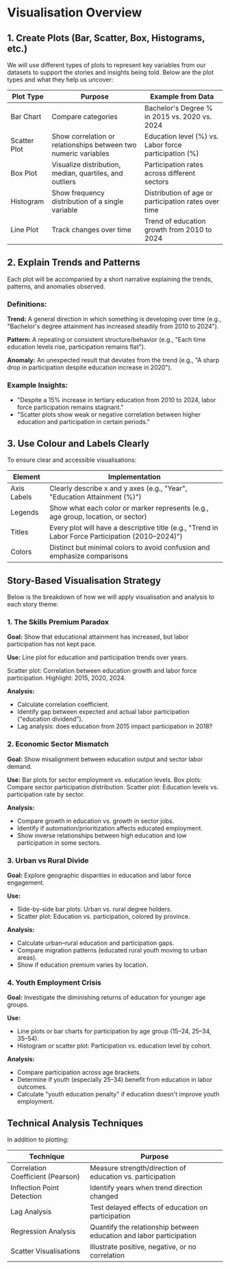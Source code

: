 # Visualisation Overview

## 1. Create Plots (Bar, Scatter, Box, Histograms, etc.)

We will use different types of plots to represent key variables from our datasets to support the stories and insights being told. Below are the plot types and what they help us uncover:

| Plot Type | Purpose | Example from Data |
|-----------|---------|-------------------|
| Bar Chart | Compare categories | Bachelor's Degree % in 2015 vs. 2020 vs. 2024 |
| Scatter Plot | Show correlation or relationships between two numeric variables | Education level (%) vs. Labor force participation (%) |
| Box Plot | Visualize distribution, median, quartiles, and outliers | Participation rates across different sectors |
| Histogram | Show frequency distribution of a single variable | Distribution of age or participation rates over time |
| Line Plot | Track changes over time | Trend of education growth from 2010 to 2024 |

## 2. Explain Trends and Patterns

Each plot will be accompanied by a short narrative explaining the trends, patterns, and anomalies observed.

### Definitions:

**Trend:** A general direction in which something is developing over time (e.g., "Bachelor's degree attainment has increased steadily from 2010 to 2024").

**Pattern:** A repeating or consistent structure/behavior (e.g., "Each time education levels rise, participation remains flat").

**Anomaly:** An unexpected result that deviates from the trend (e.g., "A sharp drop in participation despite education increase in 2020").

### Example Insights:

- "Despite a 15% increase in tertiary education from 2010 to 2024, labor force participation remains stagnant."
- "Scatter plots show weak or negative correlation between higher education and participation in certain periods."

## 3. Use Colour and Labels Clearly

To ensure clear and accessible visualisations:

| Element | Implementation |
|---------|----------------|
| Axis Labels | Clearly describe x and y axes (e.g., "Year", "Education Attainment (%)") |
| Legends | Show what each color or marker represents (e.g., age group, location, or sector) |
| Titles | Every plot will have a descriptive title (e.g., "Trend in Labor Force Participation (2010–2024)") |
| Colors | Distinct but minimal colors to avoid confusion and emphasize comparisons |

## Story-Based Visualisation Strategy

Below is the breakdown of how we will apply visualisation and analysis to each story theme:

### 1. The Skills Premium Paradox

**Goal:** Show that educational attainment has increased, but labor participation has not kept pace.

**Use:** Line plot for education and participation trends over years.

Scatter plot: Correlation between education growth and labor force participation.
Highlight: 2015, 2020, 2024.

**Analysis:**
- Calculate correlation coefficient.
- Identify gap between expected and actual labor participation ("education dividend").
- Lag analysis: does education from 2015 impact participation in 2018?

### 2. Economic Sector Mismatch

**Goal:** Show misalignment between education output and sector labor demand.

**Use:** Bar plots for sector employment vs. education levels.
Box plots: Compare sector participation distribution.
Scatter plot: Education levels vs. participation rate by sector.

**Analysis:**
- Compare growth in education vs. growth in sector jobs.
- Identify if automation/prioritization affects educated employment.
- Show inverse relationships between high education and low participation in some sectors.

### 3. Urban vs Rural Divide

**Goal:** Explore geographic disparities in education and labor force engagement.

**Use:**
- Side-by-side bar plots: Urban vs. rural degree holders.
- Scatter plot: Education vs. participation, colored by province.

**Analysis:**
- Calculate urban–rural education and participation gaps.
- Compare migration patterns (educated rural youth moving to urban areas).
- Show if education premium varies by location.

### 4. Youth Employment Crisis

**Goal:** Investigate the diminishing returns of education for younger age groups.

**Use:**
- Line plots or bar charts for participation by age group (15–24, 25–34, 35–54).
- Histogram or scatter plot: Participation vs. education level by cohort.

**Analysis:**
- Compare participation across age brackets.
- Determine if youth (especially 25–34) benefit from education in labor outcomes.
- Calculate "youth education penalty" if education doesn't improve youth employment.

## Technical Analysis Techniques

In addition to plotting:

| Technique | Purpose |
|-----------|---------|
| Correlation Coefficient (Pearson) | Measure strength/direction of education vs. participation |
| Inflection Point Detection | Identify years when trend direction changed |
| Lag Analysis | Test delayed effects of education on participation |
| Regression Analysis | Quantify the relationship between education and labor participation |
| Scatter Visualisations | Illustrate positive, negative, or no correlation |